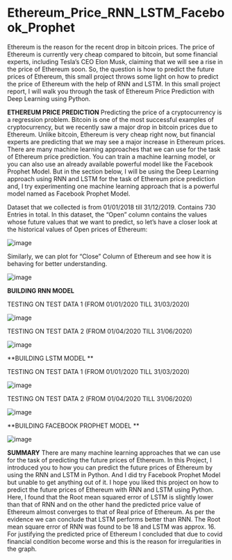 # Ethereum_Price_RNN_LSTM_Facebook_Prophet

Ethereum is the reason for the recent drop in bitcoin prices. The price of Ethereum is currently very cheap compared to bitcoin, but some financial experts, including Tesla’s CEO Elon Musk, claiming that we will see a rise in the price of Ethereum soon. So, the question is how to predict the future prices of Ethereum, this small project throws some light on how to predict the price of Ethereum with the help of RNN and LSTM. In this small project report, I will walk you through the task of Ethereum Price Prediction with Deep Learning using Python.

**ETHEREUM PRICE PREDICTION**
Predicting the price of a cryptocurrency is a regression problem. Bitcoin is one of the most successful examples of cryptocurrency, but we recently saw a major drop in bitcoin prices due to Ethereum. Unlike bitcoin, Ethereum is very cheap right now, but financial experts are predicting that we may see a major increase in Ethereum prices.
There are many machine learning approaches that we can use for the task of Ethereum price prediction. You can train a machine learning model, or you can also use an already available powerful model like the Facebook Prophet Model. But in the section below, I will be using the Deep Learning approach using RNN and LSTM  for the task of Ethereum price prediction and, I try experimenting one machine learning approach that is a powerful model named as Facebook Prophet Model.

Dataset that we collected is from 01/01/2018 till 31/12/2019. Contains 730 Entries in total.
In this dataset, the “Open” column contains the values whose future values that we want to predict, so let’s have a closer look at the historical values of Open prices of Ethereum:

![image](https://user-images.githubusercontent.com/87114918/146646615-71e00551-41d5-4b60-a07d-e33290579d7a.png)

Similarly, we can plot for “Close” Column of Ethereum and see how it is behaving for better understanding.

![image](https://user-images.githubusercontent.com/87114918/146646620-7920b10a-22cd-4791-a945-46a011ceeb8c.png)

**BUILDING RNN MODEL**

TESTING ON TEST DATA 1 (FROM 01/01/2020 TILL 31/03/2020)

![image](https://user-images.githubusercontent.com/87114918/146646632-5ac221aa-9980-49e1-907a-fb6a78655bb3.png)

TESTING ON TEST DATA 2 (FROM 01/04/2020 TILL 31/06/2020)

![image](https://user-images.githubusercontent.com/87114918/146646641-e5da00ec-6bc6-4199-b41a-16fc0198d5a4.png)

**BUILDING LSTM MODEL **

TESTING ON TEST DATA 1 (FROM 01/01/2020 TILL 31/03/2020)

![image](https://user-images.githubusercontent.com/87114918/146646674-4d91783c-f776-4719-98bc-620b5cda519b.png)

TESTING ON TEST DATA 2 (FROM 01/04/2020 TILL 31/06/2020)

![image](https://user-images.githubusercontent.com/87114918/146646682-026c73b8-f2ec-431d-99b6-72251789acd5.png)

**BUILDING FACEBOOK PROPHET MODEL **

![image](https://user-images.githubusercontent.com/87114918/146646709-279d91ed-6561-4fb9-8fc6-6cb3f1280abf.png)

**SUMMARY**
There are many machine learning approaches that we can use for the task of predicting the future prices of Ethereum. In this Project, I introduced you to how you can predict the future prices of Ethereum by using the RNN and LSTM in Python. And I did try Facebook Prophet Model but unable to get anything out of it. I hope you liked this project on how to predict the future prices of Ethereum with RNN and LSTM using Python. 
Here, I found that the Root mean squared error of LSTM is slightly lower than that of RNN and on the other hand the predicted price value of Ethereum almost converges to that of Real price of Ethereum. As per the evidence we can conclude that LSTM performs better than RNN.
The Root mean square error of RNN was found to be 18 and LSTM was approx. 16.
For justifying the predicted price of Ethereum I concluded that due to covid financial condition become worse and this is the reason for irregularities in the graph.

